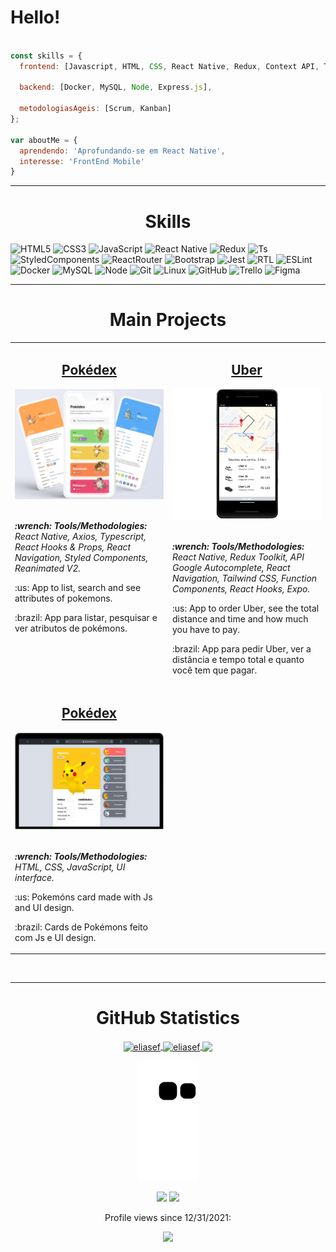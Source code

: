 # Hello!

```js

const skills = {
  frontend: [Javascript, HTML, CSS, React Native, Redux, Context API, Typescript, Git, Browser Router, RTL, Jest, Bootstrap],

  backend: [Docker, MySQL, Node, Express.js],

  metodologiasAgeis: [Scrum, Kanban]
};

var aboutMe = {
  aprendendo: 'Aprofundando-se em React Native',
  interesse: 'FrontEnd Mobile'
}


```

---

<h1 align="center">Skills</h1>

![HTML5](https://img.shields.io/badge/HTML5-E34F26?style=for-the-badge&logo=html5&logoColor=white)
![CSS3](https://img.shields.io/badge/CSS3-1572B6?style=for-the-badge&logo=css3&logoColor=white)
![JavaScript](https://img.shields.io/badge/JavaScript-F7DF1E?style=for-the-badge&logo=javascript&logoColor=black)
![React Native](https://img.shields.io/badge/React_Native-20232A?style=for-the-badge&logo=react&logoColor=61DAFB)
![Redux](https://img.shields.io/badge/redux-%23593d88.svg?style=for-the-badge&logo=redux&logoColor=white)
![Ts](https://img.shields.io/badge/TypeScript-007ACC?style=for-the-badge&logo=typescript&logoColor=white)
![StyledComponents](https://img.shields.io/badge/styled--components-DB7093?style=for-the-badge&logo=styled-components&logoColor=white)
![ReactRouter](https://img.shields.io/badge/React_Router-CA4245?style=for-the-badge&logo=react-router&logoColor=white)
![Bootstrap](https://img.shields.io/badge/Bootstrap-563D7C?style=for-the-badge&logo=bootstrap&logoColor=white)
![Jest](https://img.shields.io/badge/Jest-323330?style=for-the-badge&logo=Jest&logoColor=white)
![RTL](https://img.shields.io/badge/testing%20library-323330?style=for-the-badge&logo=testing-library&logoColor=red)
![ESLint](https://img.shields.io/badge/ESLint-4B3263?style=for-the-badge&logo=eslint&logoColor=white)
![Docker](https://img.shields.io/badge/docker-%230db7ed.svg?style=for-the-badge&logo=docker&logoColor=white)
![MySQL](https://img.shields.io/badge/MySQL-005C84?style=for-the-badge&logo=mysql&logoColor=white)
![Node](https://img.shields.io/badge/Node.js-339933?style=for-the-badge&logo=nodedotjs&logoColor=white)
![Git](https://img.shields.io/badge/Git-E34F26?style=for-the-badge&logo=git&logoColor=white)
![Linux](https://img.shields.io/badge/Linux-FCC624?style=for-the-badge&logo=linux&logoColor=black)
![GitHub](https://img.shields.io/badge/github-%23121011.svg?style=for-the-badge&logo=github&logoColor=white)
![Trello](https://img.shields.io/badge/Trello-%23026AA7.svg?style=for-the-badge&logo=Trello&logoColor=white)
![Figma](https://img.shields.io/badge/figma-%23F24E1E.svg?style=for-the-badge&logo=figma&logoColor=white)
  
---

<h1 align="center">Main Projects</h1>

<div align="center">
<table>
  <tr>
   <td valign="top" width="50%">
      <h2 align="center"><a href="https://github.com/eliasef/api-pokedex">Pokédex</a></h2>
      <a href="https://github.com/eliasef/api-pokedex"><img width="100%" src="./images/projeto-de-pokedex.jpg" alt="Project-preview" /></a>
      <br>
      <br>
      <p><em><strong>:wrench: Tools/Methodologies:</strong> React Native, Axios, Typescript, React Hooks & Props, React Navigation, Styled Components, Reanimated V2.</em></p>
      <p>:us: App to list, search and see attributes of pokemons.</p>
      <p>:brazil: App para listar, pesquisar e ver atributos de pokémons.</p>
    </td>
    <td valign="top" width="50%">
      <h2 align="center"><a href="https://github.com/eliasef/uber-clone">Uber</a></h2>
      <a href="https://github.com/eliasef/uber-clone"><img width="100%" src="./images/capauber.png" alt="Project-preview" /></a>
      <br>
      <br>
      <p><em><strong>:wrench: Tools/Methodologies:</strong> React Native, Redux Toolkit, API Google Autocomplete, React Navigation, Tailwind CSS, Function Components, React Hooks, Expo. </em></p>
      <p>:us: App to order Uber, see the total distance and time and how much you have to pay.
      <p>:brazil: App para pedir Uber, ver a distância e tempo total e quanto você tem que pagar.</p>
    </td>
    </tr>
    <tr>
      <td valign="top" width="50%">
     <h2 align="center"><a href="https://eliasef.github.io/pokedex/">Pokédex</a></h2>
      <a href="https://eliasef.github.io/pokedex/"><img width="100%" src="./images/pokedex.png" alt="Project-preview" /></a>
      <br>
      <br>
      <p><em><strong>:wrench: Tools/Methodologies:</strong> HTML, CSS, JavaScript, UI interface.</em></p>
      <p>:us: Pokemóns card made with Js and UI design.</p>
      <p>:brazil: Cards de Pokémons feito com Js e UI design.</p>
    </td>

</table>
<br>
  </div>

---

<h1 align="center">GitHub Statistics</h1>

<div align="center"> 
     <a href="https://github.com/eliasef">
  <img align="center" width="400px" src="https://github-readme-stats.vercel.app/api?username=eliasef&show_icons=true&theme=react" alt="eliasef" />
</a>
<a href="https://github.com/eliasef">
  <img align="center" width="336px" src="https://github-readme-stats.vercel.app/api/top-langs/?username=eliasef&layout=compact&theme=react" alt="eliasef" />
</a>
  <a href="https://git.io/streak-stats">
    <img align="center" width="500px" src="http://github-readme-streak-stats.herokuapp.com?user=eliasef&theme=dark&date_format=M%20j%5B%2C%20Y%5D" />
  </a>
    

![Snake animation](https://github.com/rafaballerini/rafaballerini/blob/output/github-contribution-grid-snake.svg)
  </div>
  

<div align="center">
   <a href="https://www.linkedin.com/in/eliasef/" target="_blank"><img src="https://img.shields.io/badge/LinkedIn-0077B5?style=for-the-badge&logo=linkedin&logoColor=white" target="_blank"></a>
<a href = "mailto:eliasef0305@gmail.com"><img src="https://img.shields.io/badge/-Gmail-%23333?style=for-the-badge&logo=gmail&logoColor=white" target="_blank"></a>
 
<p>Profile views since 12/31/2021:</p>
    <p><img alingn="center" src="https://profile-counter.glitch.me/eliasef/count.svg"></p>
  </div>
  
   
    
 
